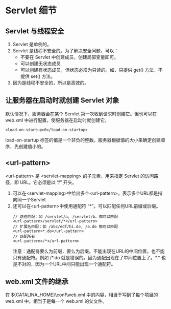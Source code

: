 # Servlet 细节
## Servlet 与线程安全
1. Servlet 是单例的。
2. Servlet 是线程不安全的。为了解决安全问题，可以：
    * 不要在 Servlet 中创建成员，创建局部变量即可。
    * 可以创建无状态成员
    * 可以创建有状态成员，但状态必须为只读的。如，只提供 get() 方法，不提供 set() 方法。
3. 因为是线程不安全的，所以是高效的。
## 让服务器在启动时就创建 Servlet 对象
默认情况下，服务器会在某个 Servlet 第一次收到请求时创建它。但也可以在 web.xml 中进行配置，使服务器在启动时就创建它。
```
<load-on-startup>0</load-on-startup>
```
load-on-startup 标签的值是一个非负的整数。服务器根据值的大小来确定创建顺序，先创建值小的。
## \<url-pattern>
\<url-pattern> 是 \<servlet-mapping> 的子元素，用来指定 Servlet 的访问路径，即 URL。它必须是以 “/” 开头。
1. 可以在\<servlet-mapping>中给出多个\<url-pattern>。表示多个URL都是指向同一个Servlet
2. 还可以在\<url-pattern>中使用通配符 “*”。可以匹配任何URL前缀或后缀。
    ```
    // 路径匹配：如 /servlet/a, /servlet/b。都可以匹配
    <url-pattern>/servlet/*</url-pattern>
    // 扩展名匹配：如 /abc/edf/hi.do, /a.do 都可以匹配
    <url-pattern>*.do</url-pattern>
    // 匹配所有
    <url-pattern>/*</url-pattern>
    ```
    注意：通配符要么为前缀，要么为后缀。不能出现在URL的中间位置，也不能只有通配符。例如 \/\*.do 就是错误的。因为通配出现在了中间位置上了。\*.\* 也是不对的，因为一个URL中间只能出现一个通配符。
## web.xml 文件的继承
在 ${CATALINA_HOME}\conf\web.xml 中的内容，相当于写到了每个项目的 web.xml 中。相当于是每一个 web.xml 的父文件。
